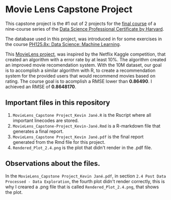 # Movie Lens Capstone Project
This capstone project is the #1 out of 2 projects for the [final course](https://pll.harvard.edu/course/data-science-capstone?delta=3) of a nine-course series of the [Data Science Professional Certificate by Harvard](https://pll.harvard.edu/series/professional-certificate-data-science).

The database used in this project, was introduced in for some exercises in the course [PH125.8x: Data Science: Machine Learning](https://pll.harvard.edu/course/data-science-machine-learning?delta=0). 

This [MovieLens project](https://dl.acm.org/doi/10.1145/2827872), was inspired by the Netflix Kaggle competition, that created an algorithm with a error rate by at least 10%. The algorithm created an improved movie recomendation system.
With the 10M dataset, our goal is to accomplish a similar algorithm with R, to create a recommendation system for the provided users that would recommend movies based on rating. The course goal is to acomplish a RMSE lower than **0.86490**. I achieved an RMSE of **0.8648170**.

## Important files in this repository
1. `MovieLens_Capstone Project_Kevin Jané.R` is the Rscript where all important linecodes are stored.
2. `MovieLens_Capstone-Project_Kevin-Jané.Rmd` is a R-markdown file that generates a final report.
3. `MovieLens_Capstone Project_Kevin Jané.pdf` is the final report generated from the Rmd file for this project.
4. `Rendered_Plot_2.4.png` is the plot that didn't render in the .pdf file.


## Observations about the files.
In the `MovieLens_Capstone Project_Kevin Jané.pdf`, in section `2.4 Post Data Processed - Data Exploration`, the fourth plot didn't render correctly, this is why I creared a .png  file that is called `Rendered_Plot_2.4.png`, that shows the plot.
